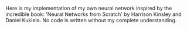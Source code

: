 Here is my implementation of my own neural network inspired by the incredible book: 'Neural Networks from Scratch' by Harrison Kinsley and Daniel Kukiela.
No code is written without my complete understanding.
